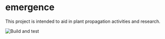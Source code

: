 # emergence

This project is intended to aid in plant propagation activities and research.


![Build and test](https://github.com/carlingkirk/emergence/workflows/Build%20and%20test/badge.svg)
